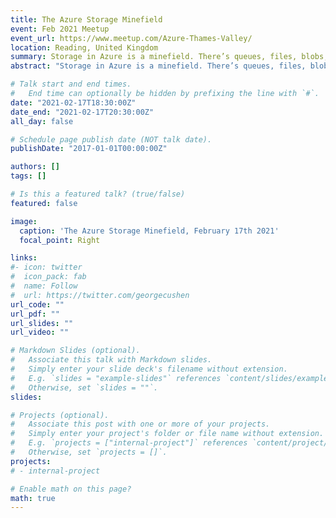 ```yaml
---
title: The Azure Storage Minefield
event: Feb 2021 Meetup
event_url: https://www.meetup.com/Azure-Thames-Valley/
location: Reading, United Kingdom
summary: Storage in Azure is a minefield. There’s queues, files, blobs, tables. Then there is hot, cold, archive, standard, premium, ultra. Storage can be version 1 or version 2 and a ‘blob’ storage account doesn’t even allow you to store all types of blob! The different options have different prices, performance, and availability. So having knowledge of how all of these storage options work, along with their limitations, will ensure that you choose the right platform, for the right data.
abstract: "Storage in Azure is a minefield. There’s queues, files, blobs, tables. Then there is hot, cold, archive, standard, premium, ultra. Storage can be version 1 or version 2 and a ‘blob’ storage account doesn’t even allow you to store all types of blob! The different options have different prices, performance, and availability. So having knowledge of how all of these storage options work, along with their limitations, will ensure that you choose the right platform, for the right data."

# Talk start and end times.
#   End time can optionally be hidden by prefixing the line with `#`.
date: "2021-02-17T18:30:00Z"
date_end: "2021-02-17T20:30:00Z"
all_day: false

# Schedule page publish date (NOT talk date).
publishDate: "2017-01-01T00:00:00Z"

authors: []
tags: []

# Is this a featured talk? (true/false)
featured: false

image:
  caption: 'The Azure Storage Minefield, February 17th 2021'
  focal_point: Right

links:
#- icon: twitter
#  icon_pack: fab
#  name: Follow
#  url: https://twitter.com/georgecushen
url_code: ""
url_pdf: ""
url_slides: ""
url_video: ""

# Markdown Slides (optional).
#   Associate this talk with Markdown slides.
#   Simply enter your slide deck's filename without extension.
#   E.g. `slides = "example-slides"` references `content/slides/example-slides.md`.
#   Otherwise, set `slides = ""`.
slides: 

# Projects (optional).
#   Associate this post with one or more of your projects.
#   Simply enter your project's folder or file name without extension.
#   E.g. `projects = ["internal-project"]` references `content/project/deep-learning/index.md`.
#   Otherwise, set `projects = []`.
projects:
# - internal-project

# Enable math on this page?
math: true
---
```

